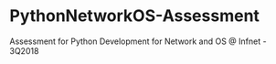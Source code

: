# PythonNetworkOS-Assessment
Assessment for Python Development for Network and OS @ Infnet - 3Q2018
